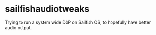 # sailfishaudiotweaks
Trying to run a system wide DSP on Sailfish OS, to hopefully have better audio output.
